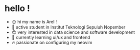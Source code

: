 # hello !
- 🌞 hi my name is Arel !
- 📕 active student in Institut Teknologi Sepuluh Nopember
- 😍 very interested in data science and software development
- 🤖 currently learning ui/ux and frontend
- 🔥 passionate on configuring my neovim
